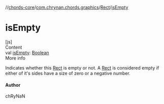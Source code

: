 //[chords-core](../../../index.md)/[com.chrynan.chords.graphics](../index.md)/[Rect](index.md)/[isEmpty](is-empty.md)



# isEmpty  
[js]  
Content  
val [isEmpty](is-empty.md): [Boolean](https://kotlinlang.org/api/latest/jvm/stdlib/kotlin/-boolean/index.html)  
More info  


Indicates whether this [Rect](index.md) is empty or not. A [Rect](index.md) is considered empty if either of it's sides have a size of zero or a negative number.



#### Author  


chRyNaN

  



